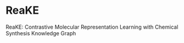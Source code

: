 # ReaKE
 ReaKE: Contrastive Molecular Representation Learning with Chemical Synthesis Knowledge Graph
